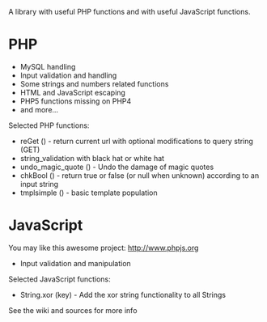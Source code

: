 A library with useful PHP functions and with useful JavaScript functions.

# PHP #
  * MySQL handling
  * Input validation and handling
  * Some strings and numbers related functions
  * HTML and JavaScript escaping
  * PHP5 functions missing on PHP4
  * and more...

Selected PHP functions:
  * reGet () - return current url with optional modifications to query string (GET)
  * string\_validation with black hat or white hat
  * undo\_magic\_quote () - Undo the damage of magic quotes
  * chkBool () - return true or false (or null when unknown) according to an input string
  * tmplsimple () - basic template population

# JavaScript #
You may like this awesome project: http://www.phpjs.org

  * Input validation and manipulation

Selected JavaScript functions:
  * String.xor (key) - Add the xor string functionality to all Strings

See the wiki and sources for more info